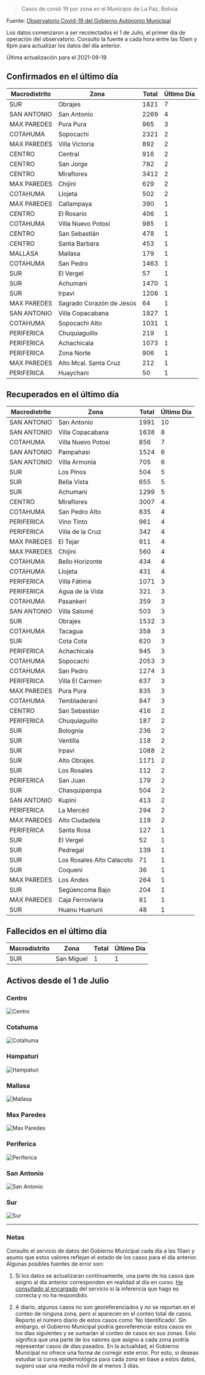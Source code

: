 > Casos de covid-19 por zona en el Municipio de La Paz, Bolivia

Fuente: [Observatorio Covid-19 del Gobierno Autónomo Municipal](http://observatoriocovid19.lapaz.bo/observatorio/index.php/datos-abiertos-covid)

Los datos comenzaron a ser recolectados el 1 de Julio, el primer día de operación del observatorio. Consulto la fuente a cada hora entre las 10am y 6pm para actualizar los datos del día anterior.

Última actualización para el 2021-09-19

## Confirmados en el último día

| Macrodistrito   | Zona                     |   Total |   Último Día |
|-----------------|--------------------------|---------|--------------|
| SUR             | Obrajes                  |    1821 |            7 |
| SAN ANTONIO     | San Antonio              |    2269 |            4 |
| MAX PAREDES     | Pura Pura                |     965 |            3 |
| COTAHUMA        | Sopocachi                |    2321 |            2 |
| MAX PAREDES     | Villa Victoria           |     892 |            2 |
| CENTRO          | Central                  |     916 |            2 |
| CENTRO          | San Jorge                |     782 |            2 |
| CENTRO          | Miraflores               |    3412 |            2 |
| MAX PAREDES     | Chijini                  |     629 |            2 |
| COTAHUMA        | Llojeta                  |     502 |            2 |
| MAX PAREDES     | Callampaya               |     390 |            1 |
| CENTRO          | El Rosario               |     406 |            1 |
| COTAHUMA        | Villa Nuevo Potosí       |     985 |            1 |
| CENTRO          | San Sebastián            |     478 |            1 |
| CENTRO          | Santa Barbara            |     453 |            1 |
| MALLASA         | Mallasa                  |     179 |            1 |
| COTAHUMA        | San Pedro                |    1463 |            1 |
| SUR             | El Vergel                |      57 |            1 |
| SUR             | Achumani                 |    1470 |            1 |
| SUR             | Irpavi                   |    1208 |            1 |
| MAX PAREDES     | Sagrado Corazón de Jesús |      64 |            1 |
| SAN ANTONIO     | Villa Copacabana         |    1827 |            1 |
| COTAHUMA        | Sopocachi Alto           |    1031 |            1 |
| PERIFERICA      | Chuquiaguillo            |     219 |            1 |
| PERIFERICA      | Achachicala              |    1073 |            1 |
| PERIFERICA      | Zona Norte               |     906 |            1 |
| MAX PAREDES     | Alto Mcal. Santa Cruz    |     212 |            1 |
| PERIFERICA      | Huaychani                |      50 |            1 |

## Recuperados en el último día

| Macrodistrito   | Zona                      |   Total |   Último Día |
|-----------------|---------------------------|---------|--------------|
| SAN ANTONIO     | San Antonio               |    1991 |           10 |
| SAN ANTONIO     | Villa Copacabana          |    1638 |            8 |
| COTAHUMA        | Villa Nuevo Potosí        |     856 |            7 |
| SAN ANTONIO     | Pampahasi                 |    1524 |            6 |
| SAN ANTONIO     | Villa Armonía             |     705 |            6 |
| SUR             | Los Pinos                 |     504 |            5 |
| SUR             | Bella Vista               |     655 |            5 |
| SUR             | Achumani                  |    1299 |            5 |
| CENTRO          | Miraflores                |    3007 |            4 |
| COTAHUMA        | San Pedro Alto            |     835 |            4 |
| PERIFERICA      | Vino Tinto                |     961 |            4 |
| PERIFERICA      | Villa de la Cruz          |     342 |            4 |
| MAX PAREDES     | El Tejar                  |     911 |            4 |
| MAX PAREDES     | Chijini                   |     560 |            4 |
| COTAHUMA        | Bello Horizonte           |     434 |            4 |
| COTAHUMA        | Llojeta                   |     431 |            4 |
| PERIFERICA      | Villa Fátima              |    1071 |            3 |
| PERIFERICA      | Agua de la Vida           |     321 |            3 |
| COTAHUMA        | Pasankeri                 |     359 |            3 |
| SAN ANTONIO     | Villa Salomé              |     503 |            3 |
| SUR             | Obrajes                   |    1532 |            3 |
| COTAHUMA        | Tacagua                   |     358 |            3 |
| SUR             | Cota Cota                 |     620 |            3 |
| PERIFERICA      | Achachicala               |     945 |            3 |
| COTAHUMA        | Sopocachi                 |    2053 |            3 |
| COTAHUMA        | San Pedro                 |    1274 |            3 |
| PERIFERICA      | Villa El Carmen           |     637 |            3 |
| MAX PAREDES     | Pura Pura                 |     835 |            3 |
| COTAHUMA        | Tembladerani              |     847 |            3 |
| CENTRO          | San Sebastián             |     416 |            2 |
| PERIFERICA      | Chuquiaguillo             |     187 |            2 |
| SUR             | Bolognia                  |     236 |            2 |
| SUR             | Ventilla                  |     118 |            2 |
| SUR             | Irpavi                    |    1088 |            2 |
| SUR             | Alto Obrajes              |    1171 |            2 |
| SUR             | Los Rosales               |     112 |            2 |
| PERIFERICA      | San Juan                  |     179 |            2 |
| SUR             | Chasquipampa              |     504 |            2 |
| SAN ANTONIO     | Kupini                    |     413 |            2 |
| PERIFERICA      | La Mercéd                 |     294 |            2 |
| MAX PAREDES     | Alto Ciudadela            |     119 |            2 |
| PERIFERICA      | Santa Rosa                |     127 |            1 |
| SUR             | El Vergel                 |      52 |            1 |
| SUR             | Pedregal                  |     139 |            1 |
| SUR             | Los Rosales Alto Calacoto |      71 |            1 |
| SUR             | Coqueni                   |      36 |            1 |
| MAX PAREDES     | Los Andes                 |     264 |            1 |
| SUR             | Següencoma Bajo           |     204 |            1 |
| MAX PAREDES     | Caja Ferroviaria          |      81 |            1 |
| SUR             | Huanu Huanuni             |      48 |            1 |

## Fallecidos en el último día

| Macrodistrito   | Zona       |   Total |   Último Día |
|-----------------|------------|---------|--------------|
| SUR             | San Miguel |       1 |            1 |

## Activos desde el 1 de Julio

### Centro

![Centro](plots/activos_centro.png)

### Cotahuma

![Cotahuma](plots/activos_cotahuma.png)

### Hampaturi

![Hampaturi](plots/activos_hampaturi.png)

### Mallasa

![Mallasa](plots/activos_mallasa.png)

### Max Paredes

![Max Paredes](plots/activos_max_paredes.png)

### Periferica

![Periferica](plots/activos_periferica.png)

### San Antonio

![San Antonio](plots/activos_san_antonio.png)

### Sur

![Sur](plots/activos_sur.png)

---

### Notas

Consulto el servicio de datos del Gobierno Municipal cada día a las 10am y asumo que estos valores reflejan el estado de los casos para el día anterior. Algunas posibles fuentes de error son:

1. Si los datos se actualizaran contínuamente, una parte de los casos que asigno al día anterior corresponden en realidad al día en curso. [He consultado al encargado](https://twitter.com/mauforonda/status/1278727234765959168) del servicio si la inferencia que hago es correcta y no ha respondido.

2. A diario, algunos casos no son georeferenciados y no se reportan en el conteo de ninguna zona, pero sí aparecen en el conteo total de casos. Reporto el número diario de estos casos como 'No Identificado'.  Sin embargo, el Gobierno Municipal podría georeferenciar estos casos en los días siguientes y se sumarían al conteo de casos en sus zonas. Esto significa que una parte de los valores que asigno a cada zona podría representar casos de días pasados. En la actualidad, el Gobierno Municipal no ofrece una forma de corregir este error. Por esto, si deseas estudiar la curva epidemiológica para cada zona en base a estos datos, sugiero usar una media móvil de al menos 3 días.